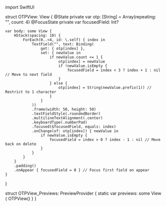 import SwiftUI

struct OTPView: View {
    @State private var otp: [String] = Array(repeating: "", count: 4)
    @FocusState private var focusedField: Int?

    var body: some View {
        HStack(spacing: 10) {
            ForEach(0..<4, id: \.self) { index in
                TextField("", text: Binding(
                    get: { otp[index] },
                    set: { newValue in
                        if newValue.count <= 1 {
                            otp[index] = newValue
                            if !newValue.isEmpty {
                                focusedField = index < 3 ? index + 1 : nil // Move to next field
                            }
                        } else {
                            otp[index] = String(newValue.prefix(1)) // Restrict to 1 character
                        }
                    }
                ))
                .frame(width: 50, height: 50)
                .textFieldStyle(.roundedBorder)
                .multilineTextAlignment(.center)
                .keyboardType(.numberPad)
                .focused($focusedField, equals: index)
                .onChange(of: otp[index]) { newValue in
                    if newValue.isEmpty {
                        focusedField = index > 0 ? index - 1 : nil // Move back on delete
                    }
                }
            }
        }
        .padding()
        .onAppear { focusedField = 0 } // Focus first field on appear
    }
}

struct OTPView_Previews: PreviewProvider {
    static var previews: some View {
        OTPView()
    }
}
